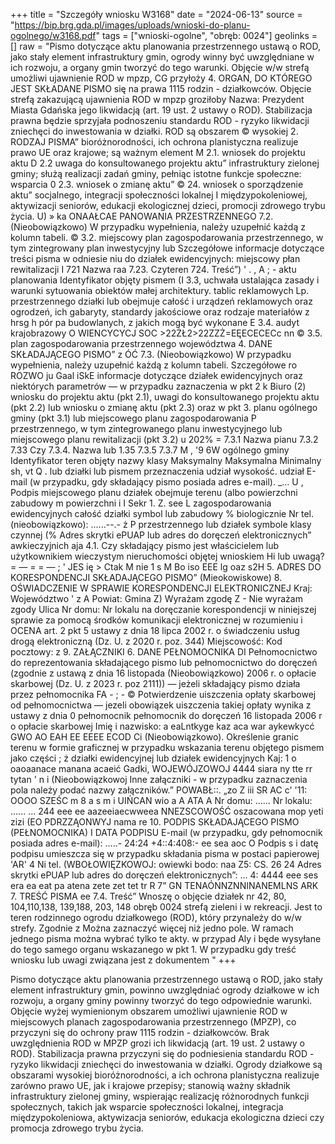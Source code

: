 +++
title = "Szczegóły wniosku W3168"
date = "2024-06-13"
source = "https://bip.brg.gda.pl/images/uploads/wnioski-do-planu-ogolnego/w3168.pdf"
tags = ["wnioski-ogolne", "obręb: 0024"]
geolinks = []
raw = "Pismo dotyczące aktu planowania przestrzennego ustawą o ROD, jako stały element infrastruktury gmin, ogrody winny być uwzględniane w ich rozwoju, a organy gmin tworzyć do tego warunki. Objęcie w/w strefą umożliwi ujawnienie ROD w mpzp, CG przyłoży 4. ORGAN, DO KTÓREGO JEST SKŁADANE PISMO się na prawa 1115 rodzin - działkowców. Objęcie strefą zakazującą ujawnienia ROD w mpzp groziłoby Nazwa: Prezydent Miasta Gdańska jego likwidacją (art. 19 ust. 2 ustawy o ROD). Stabilizacja prawna będzie sprzyjała podnoszeniu standardu ROD - ryzyko likwidacji zniechęci do inwestowania w działki. ROD są obszarem © wysokiej 2. RODZAJ PISMA” bioróżnorodności, ich ochrona planistyczna realizuje prawo UE oraz krajowe; są ważnym element M 2.1. wniosek do projektu aktu D 2.2 uwaga do konsultowanego projektu aktu” infrastruktury zielonej gminy; służą realizacji zadań gminy, pełniąc istotne funkcje społeczne: wsparcia 0 2.3. wniosek o zmianę aktu” © 24. wniosek o sporządzenie aktu” socjalnego, integracji społeczności lokalnej I międzypokoleniowej, aktywizacji seniorów, edukacji ekologicznej dzieci, promocji zdrowego trybu życia. U) » ka ONAAŁCAE PANOWANIA PRZESTRZENNEGO 7.2. (Nieobowiązkowo) W przypadku wypełnienia, należy uzupełnić każdą z kolumn tabeli. © 3.2. miejscowy plan zagospodarowania przestrzennego, w tym zintegrowany plan inwestycyjny lub Szczegółowe informacje dotyczące treści pisma w odniesie niu do działek ewidencyjnych: miejscowy płan rewitalizacji I 721 Nazwa raa  7.23. Czyteren 724. Treść”)  ' . , A ; - aktu planowania Identyfikator objęty pismem  (I 3.3, uchwała ustalająca zasady i warunki sytuowania obiektów małej architektury. tablic reklamowych Lp.  przestrzennego działki lub obejmuje całość i urządzeń reklamowych oraz ogrodzeń, ich gabaryty, standardy jakościowe oraz rodzaje materiałów z hrsg h pór pa budowlanych, z jakich mogą być wykonane E 3.4. audyt krajobrazowy  O WIENCYCYCJ SOC >22ŻŁ2>22ZZŻ=EĘECECECc nn  © 3.5. plan zagospodarowania przestrzennego województwa    4. DANE SKŁADAJĄCEGO PISMO” z ÓĆ 7.3. (Nieobowiązkowo) W przypadku wypełnienia, należy uzupełnić każdą z kolumn tabeli. Szczegółowe  ro ROZWO ju Gaal iSkE  informacje dotyczące działek ewidencyjnych oraz niektórych parametrów — w przypadku zaznaczenia w pkt 2 k Biuro (2) wniosku do projektu aktu (pkt 2.1), uwagi do konsultowanego projektu aktu (pkt 2.2) lub wniosku o zmianę aktu (pkt 2.3) oraz w pkt 3. planu ogólnego gminy (pkt 3.1) lub miejscowego planu zagospodarowania P przestrzennego, w tym zintegrowanego planu inwestycyjnego lub miejscowego planu rewitalizacji (pkt 3.2) u 202% = 7.3.1 Nazwa pianu  7.3.2  7.33 Czy 7.3.4. Nazwa lub 1.35 7.3.5  7.3.7  M , '9 6W ogólnego gminy  Identyfikator teren objęty nazwy klasy Maksymalny Maksymalna Minimalny sh, vt  Q . lub działki lub pismem przeznaczenia udział  wysokość.  udział  E-mail (w przypadku, gdy składający pismo posiada adres e-mail). _... U , Podpis miejscowego planu  działek  obejmuje terenu (albo  powierzchni  zabudowy m  powierzchni i I Sekr 1. Z. see L zagospodarowania  ewidencyjnych całość działki symbol lub  zabudowy %   biologicznie Nr tel. (nieobowiązkowo): ......--.- ż P przestrzennego   lub działek symbole klasy czynnej (%  Adres skrytki ePUAP lub adres do doręczeń elektronicznych”   awkieczyjnich aja  4.1. Czy składający pismo jest właścicielem lub użytkownikiem wieczystym nieruchomości objętej wnioskiem   Hi lub uwagą? =  — = = — ; ' JES ię >  Ctak M nie 1   s M Bo iso EEE lg oaz s2H 5. ADRES DO KORESPONDENCJI SKŁADAJĄCEGO PISMO” (Mieokowiskowe) 8. OŚWIADCZENIE W SPRAWIE KORESPONDENCJI ELEKTRONICZNEJ Kraj: Województwo ' z A Powiat: Gmina Z) Wyrażam zgodę Z - Nie wyrażam zgody Ulica Nr domu: Nr lokalu na doręczanie korespondencji w niniejszej sprawie za pomocą środków komunikacji elektronicznej w rozumieniu i OCENA art. 2 pkt 5 ustawy z dnia 18 lipca 2002 r. o świadczeniu usług drogą elektroniczną (Dz. U. z 2020 r. poz. 344) Miejscowość: Kod pocztowy: z 9. ZAŁĄCZNIKI 6. DANE PEŁNOMOCNIKA DI Pełnomocnictwo do reprezentowania składającego pismo lub pełnomocnictwo do doręczeń (zgodnie z ustawą z dnia 16 listopada (Nieobowiązkowo) 2006 r. o opłacie skarbowej (Dz. U. z 2023 r. poz 2111)) — jeżeli składający pismo działa przez pełnomocnika FA - ; - © Potwierdzenie uiszczenia opłaty skarbowej od pełnomocnictwa — jezeli obowiązek uiszczenia takiej opłaty wynika z ustawy z dnia 0 pełnomocnik pełnomocnik do doręczeń 16 listopada 2006 r o opłacie skarbowej Imię i nazwisko: a eaLntkyge kaz aca war aykewkycć GWO AO EAH EE EEEE ECOD Ci  (Nieobowiązkowo). Określenie granic terenu w formie graficznej w przypadku wskazania terenu objętego pismem jako części ; ż działki ewidencyjnej lub działek ewidencyjnych Kaj: 1 o oaoaanace manana acaeić Gadki, WOJEWÓJZOWOJ 4444 siara ny tte rr tytan ' n i (Nieobowiązkowoj Inne załączniki - w przypadku zaznaczenia pola należy podać nazwy załączników.” POWABŁ::. „zo Z iii SR AC c' '11: OOOO SZEŚC  m 8 a s  m i UIŃCAN wio a A ATA A Nr domu: ...... Nr lokalu: ...... ... 244 eee ee aazeeiaecwweea NNEZSCOWOŚĆ oszacowana mop yeti zizi (EO PDRZZĄONWYJ nama re 10. PODPIS SKŁADAJĄCEGO PISMO (PEŁNOMOCNIKA) I DATA PODPISU E-mail (w przypadku, gdy pełnomocnik posiada adres e-mail): .....- 24:24 +4::4:408:- ee sea aoc O Podpis s i datę podpisu umieszcza się w przypadku składania pisma w postaci papierowej 'AR' 4 Ni tel. (WBOŁOWIĘZKOWOJ: owiewki bodo: naa Z5: CS. 26 24 Adres skrytki ePUAP lub adres do doręczeń elektronicznych”: ... 4: 4444 eee ses era ea eat pa atena zete zet tet tr R 7” GN TENAÓNNZNNINANEMLNS ARK 7. TREŚĆ PISMA ee 7.4. Treść” Wnoszę o objęcie działek nr 42, 80, 104,110,138, 139,188, 203, 148 obręb 0024 strefą zieleni i w rekreacji. Jest to teren rodzinnego ogrodu działkowego (ROD), który przynależy do w/w strefy. Zgodnie z Można zaznaczyć więcej niż jedno pole. W ramach jednego pisma można wybrać tylko te akty. w przypad Aly i będe wysyłane do tego samego organu wskazanego w pkt 1. W przypadku gdy treść wniosku lub uwagi związana jest z dokumentem "
+++

Pismo dotyczące aktu planowania przestrzennego ustawą o ROD, jako stały element infrastruktury gmin, powinno uwzględniać ogrody działkowe w ich rozwoju, a organy gminy powinny tworzyć do tego odpowiednie warunki. Objęcie wyżej wymienionym obszarem umożliwi ujawnienie ROD w miejscowych planach zagospodarowania przestrzennego (MPZP), co przyczyni się do ochrony praw 1115 rodzin - działkowców. Brak uwzględnienia ROD w MPZP grozi ich likwidacją (art. 19 ust. 2 ustawy o ROD). Stabilizacja prawna przyczyni się do podniesienia standardu ROD - ryzyko likwidacji zniechęci do inwestowania w działki. Ogrody działkowe są obszarami wysokiej bioróżnorodności, a ich ochrona planistyczna realizuje zarówno prawo UE, jak i krajowe przepisy; stanowią ważny składnik infrastruktury zielonej gminy, wspierając realizację różnorodnych funkcji społecznych, takich jak wsparcie społeczności lokalnej, integracja międzypokoleniowa, aktywizacja seniorów, edukacja ekologiczna dzieci czy promocja zdrowego trybu życia.



